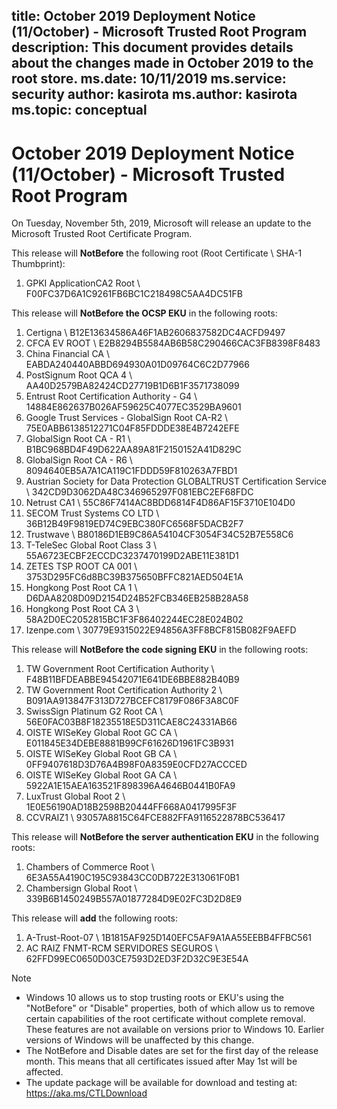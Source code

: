 title: October 2019 Deployment Notice (11/October) - Microsoft Trusted Root Program 
description: This document provides details about the changes made in October 2019 to the root store.
ms.date: 10/11/2019
ms.service: security
author: kasirota
ms.author: kasirota
ms.topic: conceptual
---

# October 2019 Deployment Notice (11/October) - Microsoft Trusted Root Program 

On Tuesday, November 5th, 2019, Microsoft will release an update to the Microsoft Trusted Root Certificate Program.

This release will **NotBefore** the following root (Root Certificate \\ SHA-1 Thumbprint):
1. GPKI ApplicationCA2 Root \\	F00FC37D6A1C9261FB6BC1C218498C5AA4DC51FB


This release will **NotBefore the OCSP EKU** in the following roots:
1. Certigna \\	B12E13634586A46F1AB2606837582DC4ACFD9497
2. CFCA EV ROOT \\ E2B8294B5584AB6B58C290466CAC3FB8398F8483
3. China Financial CA \\ EABDA240440ABBD694930A01D09764C6C2D77966
4. PostSignum Root QCA 4 \\ AA40D2579BA82424CD27719B1D6B1F3571738099
5. Entrust Root Certification Authority - G4 \\ 14884E862637B026AF59625C4077EC3529BA9601
6. Google Trust Services - GlobalSign Root CA-R2	 \\ 75E0ABB6138512271C04F85FDDDE38E4B7242EFE
7. GlobalSign Root CA - R1 \\ B1BC968BD4F49D622AA89A81F2150152A41D829C
8. GlobalSign Root CA - R6 \\ 8094640EB5A7A1CA119C1FDDD59F810263A7FBD1
9. Austrian Society for Data Protection GLOBALTRUST Certification Service \\ 342CD9D3062DA48C346965297F081EBC2EF68FDC
10. Netrust CA1 \\ 55C86F7414AC8BDD6814F4D86AF15F3710E104D0
11. SECOM Trust Systems CO LTD \\ 36B12B49F9819ED74C9EBC380FC6568F5DACB2F7
12. Trustwave \\ B80186D1EB9C86A54104CF3054F34C52B7E558C6
13. T-TeleSec Global Root Class 3 \\ 55A6723ECBF2ECCDC3237470199D2ABE11E381D1
14. ZETES TSP ROOT CA 001 \\ 	3753D295FC6d8BC39B375650BFFC821AED504E1A
15. Hongkong Post Root CA 1 \\ 	D6DAA8208D09D2154D24B52FCB346EB258B28A58
16. Hongkong Post Root CA 3 \\ 58A2D0EC2052815BC1F3F86402244EC28E024B02
17. Izenpe.com \\ 30779E9315022E94856A3FF8BCF815B082F9AEFD

This release will **NotBefore the code signing EKU** in the following roots: 
1. TW Government Root Certification Authority \\ F48B11BFDEABBE94542071E641DE6BBE882B40B9
2. TW Government Root Certification Authority 2 \\ B091AA913847F313D727BCEFC8179F086F3A8C0F
3. SwissSign Platinum G2 Root CA \\ 56E0FAC03B8F18235518E5D311CAE8C24331AB66
4. OISTE WISeKey Global Root GC CA \\ E011845E34DEBE8881B99CF61626D1961FC3B931
5. OISTE WISeKey Global Root GB CA \\ 0FF9407618D3D76A4B98F0A8359E0CFD27ACCCED
6. OISTE WISeKey Global Root GA CA \\ 5922A1E15AEA163521F898396A4646B0441B0FA9
7. LuxTrust Global Root 2 \\ 1E0E56190AD18B2598B20444FF668A0417995F3F
8. CCVRAIZ1 \\ 	93057A8815C64FCE882FFA9116522878BC536417

This release will **NotBefore the server authentication EKU** in the following roots: 
1. 	Chambers of Commerce Root \\ 6E3A55A4190C195C93843CC0DB722E313061F0B1
2. 	Chambersign Global Root \\ 339B6B1450249B557A01877284D9E02FC3D2D8E9


This release will **add** the following roots: 
1. A-Trust-Root-07 \\ 1B1815AF925D140EFC5AF9A1AA55EEBB4FFBC561
2. AC RAIZ FNMT-RCM SERVIDORES SEGUROS \\ 62FFD99EC0650D03CE7593D2ED3F2D32C9E3E54A


>[!NOTE]
> * Windows 10 allows us to stop trusting roots or EKU's using the "NotBefore" or "Disable" properties, both of which allow us to remove certain capabilities of the root certificate without complete removal. These features are not available on versions prior to Windows 10. Earlier versions of Windows will be unaffected by this change. 
> * The NotBefore and Disable dates are set for the first day of the release month. This means that all certificates issued after May 1st will be affected.  
> * The update package will be available for download and testing at: <https://aka.ms/CTLDownload>
